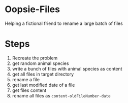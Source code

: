 # Oopsie-Files
Helping a fictional friend to rename a large batch of files

# Steps
1. Recreate the problem
  1. get random animal species
  1. write a bunch of files with animal species as content
1. get all files in target directory
1. rename a file
1. get last modified date of a file
1. get files content
1. rename all files as `content-oldFileNumber-date`

